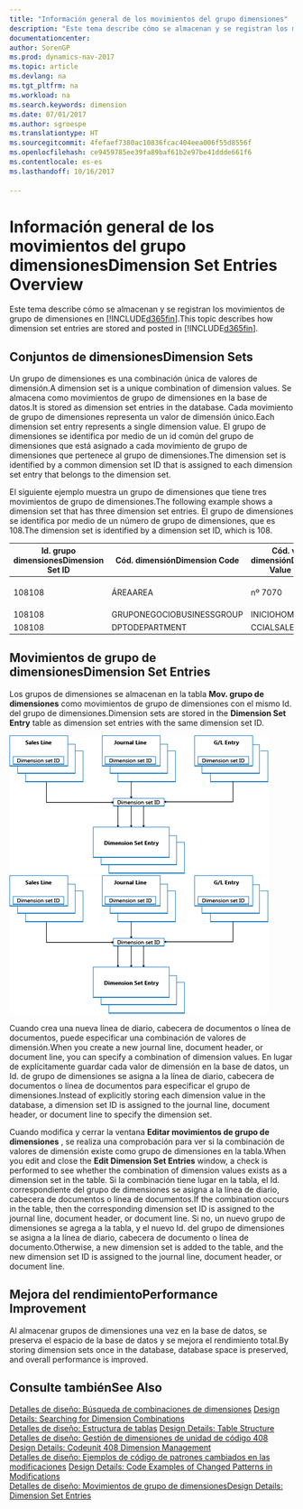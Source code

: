```yaml
---
title: "Información general de los movimientos del grupo dimensiones"
description: "Este tema describe cómo se almacenan y se registran los movimientos de grupo de dimensiones en [!INCLUDE[d365fin](includes/d365fin_md.md)]."
documentationcenter: 
author: SorenGP
ms.prod: dynamics-nav-2017
ms.topic: article
ms.devlang: na
ms.tgt_pltfrm: na
ms.workload: na
ms.search.keywords: dimension
ms.date: 07/01/2017
ms.author: sgroespe
ms.translationtype: HT
ms.sourcegitcommit: 4fefaef7380ac10836fcac404eea006f55d8556f
ms.openlocfilehash: ce9459785ee39fa89baf61b2e97be41ddde661f6
ms.contentlocale: es-es
ms.lasthandoff: 10/16/2017

---
```

# <a name="dimension-set-entries-overview"></a><span data-ttu-id="6611f-103">Información general de los movimientos del grupo dimensiones</span><span class="sxs-lookup"><span data-stu-id="6611f-103">Dimension Set Entries Overview</span></span>
<span data-ttu-id="6611f-104">Este tema describe cómo se almacenan y se registran los movimientos de grupo de dimensiones en [!INCLUDE[d365fin](includes/d365fin_md.md)].</span><span class="sxs-lookup"><span data-stu-id="6611f-104">This topic describes how dimension set entries are stored and posted in [!INCLUDE[d365fin](includes/d365fin_md.md)].</span></span>  
  
## <a name="dimension-sets"></a><span data-ttu-id="6611f-105">Conjuntos de dimensiones</span><span class="sxs-lookup"><span data-stu-id="6611f-105">Dimension Sets</span></span>  
<span data-ttu-id="6611f-106">Un grupo de dimensiones es una combinación única de valores de dimensión.</span><span class="sxs-lookup"><span data-stu-id="6611f-106">A dimension set is a unique combination of dimension values.</span></span> <span data-ttu-id="6611f-107">Se almacena como movimientos de grupo de dimensiones en la base de datos.</span><span class="sxs-lookup"><span data-stu-id="6611f-107">It is stored as dimension set entries in the database.</span></span> <span data-ttu-id="6611f-108">Cada movimiento de grupo de dimensiones representa un valor de dimensión único.</span><span class="sxs-lookup"><span data-stu-id="6611f-108">Each dimension set entry represents a single dimension value.</span></span> <span data-ttu-id="6611f-109">El grupo de dimensiones se identifica por medio de un id común del grupo de dimensiones que está asignado a cada movimiento de grupo de dimensiones que pertenece al grupo de dimensiones.</span><span class="sxs-lookup"><span data-stu-id="6611f-109">The dimension set is identified by a common dimension set ID that is assigned to each dimension set entry that belongs to the dimension set.</span></span>  
  
<span data-ttu-id="6611f-110">El siguiente ejemplo muestra un grupo de dimensiones que tiene tres movimientos de grupo de dimensiones.</span><span class="sxs-lookup"><span data-stu-id="6611f-110">The following example shows a dimension set that has three dimension set entries.</span></span> <span data-ttu-id="6611f-111">El grupo de dimensiones se identifica por medio de un número de grupo de dimensiones, que es 108.</span><span class="sxs-lookup"><span data-stu-id="6611f-111">The dimension set is identified by a dimension set ID, which is 108.</span></span>  
  
|<span data-ttu-id="6611f-112">Id. grupo dimensiones</span><span class="sxs-lookup"><span data-stu-id="6611f-112">Dimension Set ID</span></span>|<span data-ttu-id="6611f-113">Cód. dimensión</span><span class="sxs-lookup"><span data-stu-id="6611f-113">Dimension Code</span></span>|<span data-ttu-id="6611f-114">Cód. valor dimensión</span><span class="sxs-lookup"><span data-stu-id="6611f-114">Dimension Value Code</span></span>|<span data-ttu-id="6611f-115">Nombre valor dimensión</span><span class="sxs-lookup"><span data-stu-id="6611f-115">Dimension Value Name</span></span>|  
|----------------------|--------------------|--------------------------|--------------------------|  
|<span data-ttu-id="6611f-116">108</span><span class="sxs-lookup"><span data-stu-id="6611f-116">108</span></span>|<span data-ttu-id="6611f-117">ÁREA</span><span class="sxs-lookup"><span data-stu-id="6611f-117">AREA</span></span>|<span data-ttu-id="6611f-118">nº 70</span><span class="sxs-lookup"><span data-stu-id="6611f-118">70</span></span>|<span data-ttu-id="6611f-119">Norte América</span><span class="sxs-lookup"><span data-stu-id="6611f-119">America North</span></span>|  
|<span data-ttu-id="6611f-120">108</span><span class="sxs-lookup"><span data-stu-id="6611f-120">108</span></span>|<span data-ttu-id="6611f-121">GRUPONEGOCIO</span><span class="sxs-lookup"><span data-stu-id="6611f-121">BUSINESSGROUP</span></span>|<span data-ttu-id="6611f-122">INICIO</span><span class="sxs-lookup"><span data-stu-id="6611f-122">HOME</span></span>|<span data-ttu-id="6611f-123">Inicio</span><span class="sxs-lookup"><span data-stu-id="6611f-123">Home</span></span>|  
|<span data-ttu-id="6611f-124">108</span><span class="sxs-lookup"><span data-stu-id="6611f-124">108</span></span>|<span data-ttu-id="6611f-125">DPTO</span><span class="sxs-lookup"><span data-stu-id="6611f-125">DEPARTMENT</span></span>|<span data-ttu-id="6611f-126">CCIAL</span><span class="sxs-lookup"><span data-stu-id="6611f-126">SALES</span></span>|<span data-ttu-id="6611f-127">Ccial</span><span class="sxs-lookup"><span data-stu-id="6611f-127">Sales</span></span>|  
  
## <a name="dimension-set-entries"></a><span data-ttu-id="6611f-128">Movimientos de grupo de dimensiones</span><span class="sxs-lookup"><span data-stu-id="6611f-128">Dimension Set Entries</span></span>  
<span data-ttu-id="6611f-129">Los grupos de dimensiones se almacenan en la tabla **Mov. grupo de dimensiones** como movimientos de grupo de dimensiones con el mismo Id. del grupo de dimensiones.</span><span class="sxs-lookup"><span data-stu-id="6611f-129">Dimension sets are stored in the **Dimension Set Entry** table as dimension set entries with the same dimension set ID.</span></span>  
  
<span data-ttu-id="6611f-130">![Resumen movimientos dimensión](media/dimensionentrynav7.png "DimensionEntryNAV7")</span><span class="sxs-lookup"><span data-stu-id="6611f-130">![Dimension Entry overview](media/dimensionentrynav7.png "DimensionEntryNAV7")</span></span>  
  
<span data-ttu-id="6611f-131">Cuando crea una nueva línea de diario, cabecera de documentos o línea de documentos, puede especificar una combinación de valores de dimensión.</span><span class="sxs-lookup"><span data-stu-id="6611f-131">When you create a new journal line, document header, or document line, you can specify a combination of dimension values.</span></span> <span data-ttu-id="6611f-132">En lugar de explícitamente guardar cada valor de dimensión en la base de datos, un Id. de grupo de dimensiones se asigna a la línea de diario, cabecera de documentos o línea de documentos para especificar el grupo de dimensiones.</span><span class="sxs-lookup"><span data-stu-id="6611f-132">Instead of explicitly storing each dimension value in the database, a dimension set ID is assigned to the journal line, document header, or document line to specify the dimension set.</span></span>  
  
<span data-ttu-id="6611f-133">Cuando modifica y cerrar la ventana **Editar movimientos de grupo de dimensiones** , se realiza una comprobación para ver si la combinación de valores de dimensión existe como grupo de dimensiones en la tabla.</span><span class="sxs-lookup"><span data-stu-id="6611f-133">When you edit and close the **Edit Dimension Set Entries** window, a check is performed to see whether the combination of dimension values exists as a dimension set in the table.</span></span> <span data-ttu-id="6611f-134">Si la combinación tiene lugar en la tabla, el Id. correspondiente del grupo de dimensiones se asigna a la línea de diario, cabecera de documentos o línea de documentos.</span><span class="sxs-lookup"><span data-stu-id="6611f-134">If the combination occurs in the table, then the corresponding dimension set ID is assigned to the journal line, document header, or document line.</span></span> <span data-ttu-id="6611f-135">Si no, un nuevo grupo de dimensiones se agrega a la tabla, y el nuevo Id. del grupo de dimensiones se asigna a la línea de diario, cabecera de documento o línea de documento.</span><span class="sxs-lookup"><span data-stu-id="6611f-135">Otherwise, a new dimension set is added to the table, and the new dimension set ID is assigned to the journal line, document header, or document line.</span></span>  
  
## <a name="performance-improvement"></a><span data-ttu-id="6611f-136">Mejora del rendimiento</span><span class="sxs-lookup"><span data-stu-id="6611f-136">Performance Improvement</span></span>  
<span data-ttu-id="6611f-137">Al almacenar grupos de dimensiones una vez en la base de datos, se preserva el espacio de la base de datos y se mejora el rendimiento total.</span><span class="sxs-lookup"><span data-stu-id="6611f-137">By storing dimension sets once in the database, database space is preserved, and overall performance is improved.</span></span>  
  
## <a name="see-also"></a><span data-ttu-id="6611f-138">Consulte también</span><span class="sxs-lookup"><span data-stu-id="6611f-138">See Also</span></span>  
<span data-ttu-id="6611f-139">[Detalles de diseño: Búsqueda de combinaciones de dimensiones](design-details-searching-for-dimension-combinations.md) </span><span class="sxs-lookup"><span data-stu-id="6611f-139">[Design Details: Searching for Dimension Combinations](design-details-searching-for-dimension-combinations.md) </span></span>  
<span data-ttu-id="6611f-140">[Detalles de diseño: Estructura de tablas](design-details-table-structure.md) </span><span class="sxs-lookup"><span data-stu-id="6611f-140">[Design Details: Table Structure](design-details-table-structure.md) </span></span>  
<span data-ttu-id="6611f-141">[Detalles de diseño: Gestión de dimensiones de unidad de código 408](design-details-codeunit-408-dimension-management.md) </span><span class="sxs-lookup"><span data-stu-id="6611f-141">[Design Details: Codeunit 408 Dimension Management](design-details-codeunit-408-dimension-management.md) </span></span>  
<span data-ttu-id="6611f-142">[Detalles de diseño: Ejemplos de código de patrones cambiados en las modificaciones](design-details-code-examples-of-changed-patterns-in-modifications.md) </span><span class="sxs-lookup"><span data-stu-id="6611f-142">[Design Details: Code Examples of Changed Patterns in Modifications](design-details-code-examples-of-changed-patterns-in-modifications.md) </span></span>  
[<span data-ttu-id="6611f-143">Detalles de diseño: Movimientos de grupo de dimensiones</span><span class="sxs-lookup"><span data-stu-id="6611f-143">Design Details: Dimension Set Entries</span></span>](design-details-dimension-set-entries.md)   

